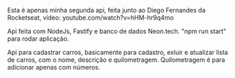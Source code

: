 Esta é apenas minha segunda api, feita junto ao Diego Fernandes da Rocketseat, video: youtube.com/watch?v=hHM-hr9q4mo

Api feita com NodeJs, Fastify e banco de dados Neon.tech.
"npm run start" para rodar aplicação.

Api para cadastrar carros, basicamente para cadastro, exluir e atualizar lista de carros, com o nome, descrição e quilometragem.
Quilometragem é para adicionar apenas com números.
